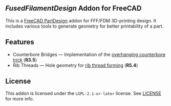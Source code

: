 _FusedFilamentDesign_ Addon for FreeCAD
---------------------------------------
This is a [FreeCAD PartDesign][fc-partdesign] addon for FFF/FDM 3D-printing
design.  It includes various tools to generate geometry for better printability
of a part.

## Features
- Counterbore Bridges — Implementation of the [overhanging counterbore
  trick][df3dp-counterbore] (**R3.5**)
- Rib Threads — Hole geometry for [rib thread forming][df3dp-ribthreads]
  (**R5.4**)

## License
This addon is licensed under the `LGPL-2.1-or-later` license.  See
[LICENSE](./LICENSE) for more info.

[fc-partdesign]: https://wiki.freecad.org/PartDesign_Workbench
[df3dp-counterbore]: https://blog.rahix.de/design-for-3d-printing/#the-overhanging-counterbore-trick
[df3dp-ribthreads]: https://blog.rahix.de/design-for-3d-printing/#rib-thread-forming
